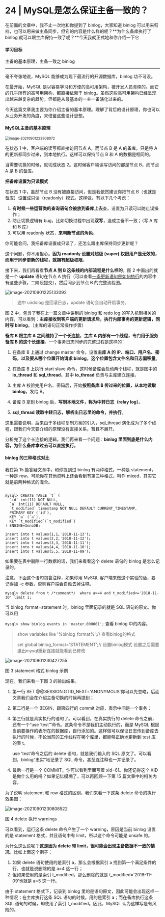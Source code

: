 # 24 | MySQL是怎么保证主备一致的？

在前面的文章中，我不止一次地和你提到了 binlog，大家知道 binlog 可以用来归档，也可以用来做主备同步，但它的内容是什么样的呢？**为什么备库执行了 binlog 就可以跟主库保持一致了呢？**今天我就正式地和你介绍一下它

#### 学习目标 

主备的基本原理，主备一致之 binlog

----

毫不夸张地说，MySQL 能够成为现下最流行的开源数据库，binlog 功不可没。

在最开始，MySQL 是以容易学习和方便的高可用架构，被开发人员青睐的。而它的几乎所有的高可用架构，都直接依赖于 binlog。虽然这些高可用架构已经呈现出越来越复杂的趋势，但都是从最基本的一主一备演化过来的。

今天这篇文章我主要为你介绍主备的基本原理。理解了背后的设计原理，你也可以从业务开发的角度，来借鉴这些设计思想。  

#### MySQL主备的基本原理   

<img src="media/images/image-20210901223908072.png" alt="image-20210901223908072" style="zoom:80%;" />

在状态 1 中，客户端的读写都直接访问节点 A，而节点 B 是 A 的备库，只是将 A 的更新都同步过来，到本地执行。这样可以保持节点 B 和 A 的数据是相同的。

当需要切换的时候，就切成状态 2。这时候客户端读写访问的都是节点 B，而节点 A 是 B 的备库。  

**把备库设置为只读模式**

在状态 1 中，虽然节点 B 没有被直接访问，但是我依然建议你把节点 B（也就是备库）设置成只读（readonly）模式。这样做，有以下几个考虑：

1. **有时候一些运营类的查询语句会被放到备库上去**查，设置为只读可以防止误操作；
2. 防止切换逻辑有 bug，比如切换过程中出现**双写**，造成主备不一致；（写 A 库和 B 库）
3. 可以用 readonly 状态，**来判断节点的角色**。

你可能会问，我把备库设置成只读了，还怎么跟主库保持同步更新呢？

这个问题，你不用担心。**因为 readonly 设置对超级 (super) 权限用户是无效的，而用于同步更新的线程，就拥有超级权限**。

接下来，我们再看看**节点 A 到 B 这条线的内部流程是什么样的**。图 2 中画出的就是一个 **update** 语句在节点 A 执行（可以查看[一条更新语句是如何执行](./02一条sql更新语句是如何执行的.md)的内容中有这些步骤，二阶段提交），然后同步到节点 B 的完整流程图。    

![image-20210901225133092](media/images/image-20210901225133092.png)

> 途中 undolog 是回滚日志，update 语句会自动开启事务。

图 2 中，包含了我在上一篇文章中讲到的 binlog 和 redo log 的写入机制相关的内容，可以看到：**主库接收到客户端的更新请求后，执行内部事务的更新逻辑，同时写 binlog**。（主库的语句正常操作步骤）  

**备库 B 跟主库 A 之间维持了一个长连接**。**主库 A 内部有一个线程，专门用于服务备库 B 的这个长连接**。一个事务日志同步的完整过程是这样的：

1. 在备库 B 上通过 change master 命令，设置**主库 A 的 IP、端口、用户名、密码，以及要从哪个位置开始请求 binlog**，**这个位置包含文件名和日志偏移量**。  
2. 在备库 B 上执行 start slave 命令，这时候备库会启动两个线程，就是图中的 **io_thread** 和 **sql_thread**。其中 **io_thread** 负责与主库建立连接。
3. 主库 A 校验完用户名、密码后，开始**按照备库 B 传过来的位置，从本地读取 binlog**，发给 B。

4. 备库 B 拿到 binlog 后，**写到本地文件，称为中转日志（relay log）**。
5. **sql_thread 读取中转日志，解析出日志里的命令，并执行**。

这里需要说明，后来由于多线程复制方案的引入，sql_thread 演化成为了多个线程，跟我们今天要介绍的原理没有直接关系，暂且不展开。

分析完了这个长连接的逻辑，我们再来看一个问题：**binlog 里面到底是什么内容，为什么备库拿过去可以直接执行**。

#### binlog 的三种格式对比   

我在第 15 篇答疑文章中，和你提到过 binlog 有两种格式，一种是 statement，一种是 row。可能你在其他资料上还会看到有第三种格式，叫作 mixed，其实它就是前两种格式的混合。  

```mysql

mysql> CREATE TABLE `t` (
  `id` int(11) NOT NULL,
  `a` int(11) DEFAULT NULL,
  `t_modified` timestamp NOT NULL DEFAULT CURRENT_TIMESTAMP,
  PRIMARY KEY (`id`),
  KEY `a` (`a`),
  KEY `t_modified`(`t_modified`)
) ENGINE=InnoDB;

insert into t values(1,1,'2018-11-13');
insert into t values(2,2,'2018-11-12');
insert into t values(3,3,'2018-11-11');
insert into t values(4,4,'2018-11-10');
insert into t values(5,5,'2018-11-09');
```

如果要在表中删除一行数据的话，我们来看看这个 delete 语句的 binlog 是怎么记录的。

注意，下面这个语句包含注释，如果你用 MySQL 客户端来做这个实验的话，要记得加 -c 参数，否则客户端会自动去掉注释。 

```mysql
mysql> delete from t /*comment*/  where a>=4 and t_modified<='2018-11-10' limit 1;
```

当 binlog_format=statement 时，binlog 里面记录的就是 SQL 语句的原文。你可以用

`mysql> show binlog events in 'master.000001';` 查看 binlog 中的内容。

> show variables like '%binlog_format%';// 查看binlog的格式
>
> set global binlog_format='STATEMENT';// 设置binlog模式 设置之后需要退出mysql重新连接就能看到已修改

![image-20210901230427255](media/images/image-20210901230427255.png)

图 3 statement 格式 binlog 示例  

现在，我们来看一下图 3 的输出结果。

1. 第一行 SET @@SESSION.GTID_NEXT='ANONYMOUS’你可以先忽略，后面文章我们会在介绍主备切换的时候再提到；

2. 第二行是一个 BEGIN，跟第四行的 commit 对应，表示中间是一个事务；

3. 第三行就是真实执行的语句了。可以看到，在真实执行的 delete 命令之前，还有一个“use ‘test’”命令。这条命令不是我们主动执行的，而是 MySQL 根据当前要操作的表所在的数据库，自行添加的。这样做可以保证日志传到备库去执行的时候，不论当前的工作线程在哪个库里，都能够正确地更新到 test 库的表 t。

   use 'test’命令之后的 delete 语句，就是我们输入的 SQL 原文了。可以看到，binlog“忠实”地记录了 SQL 命令，甚至连注释也一并记录了。

4. 最后一行是一个 COMMIT。你可以看到里面写着 xid=61。你还记得这个 XID 是做什么用的吗？如果记忆模糊了，可以再回顾一下第 15 篇文章中的相关内容。

为了说明 statement 和 row 格式的区别，我们来看一下这条 delete 命令的执行效果图：

![image-20210901230808522](media/images/image-20210901230808522.png)

图 4 delete 执行 warnings  

可以看到，运行这条 delete 命令产生了一个 warning，原因是当前 binlog 设置的是 statement 格式，并且语句中有 limit，所以这个命令可能是 unsafe 的。

为什么这么说呢？**这是因为 delete 带 limit，很可能会出现主备数据不一致的情况**。比如上面这个例子：

1. 如果 delete 语句使用的是索引 a，那么会根据索引 a 找到第一个满足条件的行，也就是说删除的是 a=4 这一行；
2. 但如果使用的是索引 t_modified，那么删除的就是 t_modified='2018-11-09’也就是 a=5 这一行。

由于 statement 格式下，记录到 binlog 里的是语句原文，因此可能会出现这样一种情况：在主库执行这条 SQL 语句的时候，用的是索引 a；而在备库执行这条 SQL 语句的时候，却使用了索引 t_modified。因此，MySQL 认为这样写是有风险的。  

